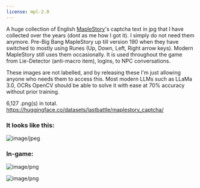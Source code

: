```yaml
---
license: mpl-2.0
---
```


A huge collection of English [MapleStory](https://maplestory.com/)'s captcha text in jpg that I have collected over the years (dont as me how I got it). I simply do not need them anymore.
Pre-Big Bang MapleStory up till version 190 when they have switched to mostly using Runes (Up, Down, Left, Right arrow keys). 
Modern MapleStory still uses them occasionally. 
It is used throughout the game from Lie-Detector (anti-macro item), logins, to NPC conversations. 

These images are not labelled, and by releasing these I'm just allowing anyone who needs them to access this.
Most modern LLMs such as LLaMa 3.0, OCRs OpenCV should be able to solve it with ease at 70% accuracy without prior training. 

6,127 .png(s) in total.
https://huggingface.co/datasets/lastbattle/maplestory_captcha/ 

### It looks like this:
![image/jpeg](https://cdn-uploads.huggingface.co/production/uploads/66e7deba90bafd3c9c1da810/qAxsTghbWlQL1F0umpHsZ.jpeg)

### In-game:

![image/png](https://cdn-uploads.huggingface.co/production/uploads/66e7deba90bafd3c9c1da810/svlVc1uRy5OTDAysUS6Lq.png)

![image/png](https://cdn-uploads.huggingface.co/production/uploads/66e7deba90bafd3c9c1da810/PKRFzmD9r_HR25yRgaY0L.png)

